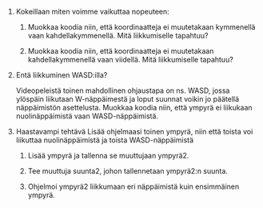 1. Kokeillaan miten voimme vaikuttaa nopeuteen:
	1. Muokkaa koodia niin, että koordinaatteja ei muutetakaan kymmenellä vaan kahdellakymmenellä. Mitä liikkumiselle tapahtuu?

	2. Muokkaa koodia niin, että koordinaatteja ei muutetakaan kahdellakymmenellä vaan viidellä. Mitä liikkumiselle tapahtuu?


2. Entä liikkuminen WASD:illa?

	Videopeleistä toinen mahdollinen ohjaustapa on ns. WASD, jossa ylöspäin liikutaan W-näppäimestä ja loput suunnat voikin jo päätellä näppäimistön asettelusta. Muokkaa koodia niin, että ympyrä ei liikukaan nuolinäppäimistä vaan WASD-näppäimistä.

3. Haastavampi tehtävä
Lisää ohjelmaasi toinen ympyrä, niin että toista voi liikuttaa nuolinäppäimistä ja toista WASD-näppäimistä

	1. Lisää ympyrä ja tallenna se muuttujaan ympyrä2.

	2. Tee muuttuja suunta2, johon tallennetaan ympyrä2:n suunta.

	3. Ohjelmoi ympyrä2 liikkumaan eri näppäimistä kuin ensimmäinen ympyrä.


